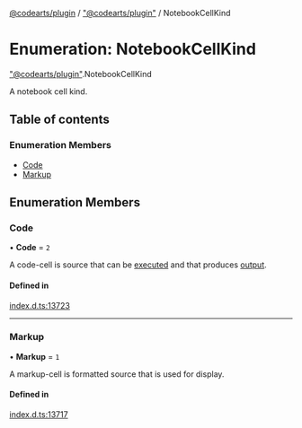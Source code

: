 [@codearts/plugin](../README.md) / ["@codearts/plugin"](../modules/_codearts_plugin_.md) / NotebookCellKind

# Enumeration: NotebookCellKind

["@codearts/plugin"](../modules/_codearts_plugin_.md).NotebookCellKind

A notebook cell kind.

## Table of contents

### Enumeration Members

- [Code](codearts_plugin_.NotebookCellKind.md#code)
- [Markup](codearts_plugin_.NotebookCellKind.md#markup)

## Enumeration Members

### Code

• **Code** = ``2``

A code-cell is source that can be [executed](../interfaces/codearts_plugin_.NotebookController.md) and that
produces [output](../classes/codearts_plugin_.NotebookCellOutput.md).

#### Defined in

[index.d.ts:13723](https://github.com/shuyaqian/cloudide-plugin-api/blob/5b69219/index.d.ts#L13723)

___

### Markup

• **Markup** = ``1``

A markup-cell is formatted source that is used for display.

#### Defined in

[index.d.ts:13717](https://github.com/shuyaqian/cloudide-plugin-api/blob/5b69219/index.d.ts#L13717)
